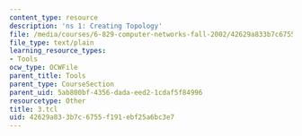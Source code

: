```yaml
---
content_type: resource
description: 'ns 1: Creating Topology'
file: /media/courses/6-829-computer-networks-fall-2002/42629a833b7c6755f191ebf25a6bc3e7_3.tcl
file_type: text/plain
learning_resource_types:
- Tools
ocw_type: OCWFile
parent_title: Tools
parent_type: CourseSection
parent_uid: 5ab800bf-4356-dada-eed2-1cdaf5f84996
resourcetype: Other
title: 3.tcl
uid: 42629a83-3b7c-6755-f191-ebf25a6bc3e7
---
```

